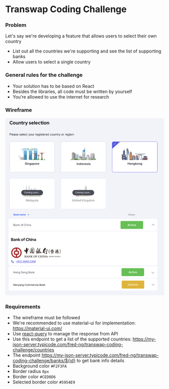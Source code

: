# Transwap Coding Challenge

### Problem
Let's say we're developing a feature that allows users to select their own country
  - List out all the countries we're supporting and see the list of supporting banks
  - Allow users to select a single country

### General rules for the challenge
- Your solution has to be based on React
- Besides the libraries, all code must be written by yourself
- You’re allowed to use the internet for research
 
### Wireframe

[![N|Solid](https://raw.githubusercontent.com/fred-ng/transwap-coding-challenge/main/assets/images/wireframe.png)](https://raw.githubusercontent.com/fred-ng/transwap-coding-challenge/main/assets/images/wireframe.png)

### Requirements
- The wireframe must be followed 
- We're recommended to use material-ui for implementation: https://material-ui.com/
- Use [react-query](https://react-query.tanstack.com) to manage the response from API
- Use this endpoint to get a list of the supported countries: https://my-json-server.typicode.com/fred-ng/transwap-coding-challenge/countries
- The endpoint https://my-json-server.typicode.com/fred-ng/transwap-coding-challenge/banks/${id} to get bank info details
- Background color `#F2F3FA`
- Border radius `8px`
- Border color `#CED0D6`
- Selected border color `#5954E9`
